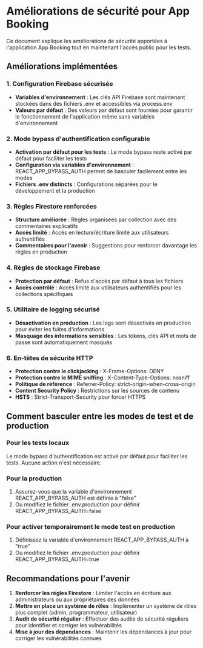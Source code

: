 # Améliorations de sécurité pour App Booking

Ce document explique les améliorations de sécurité apportées à l'application App Booking tout en maintenant l'accès public pour les tests.

## Améliorations implémentées

### 1. Configuration Firebase sécurisée

- **Variables d'environnement** : Les clés API Firebase sont maintenant stockées dans des fichiers .env et accessibles via process.env
- **Valeurs par défaut** : Des valeurs par défaut sont fournies pour garantir le fonctionnement de l'application même sans variables d'environnement

### 2. Mode bypass d'authentification configurable

- **Activation par défaut pour les tests** : Le mode bypass reste activé par défaut pour faciliter les tests
- **Configuration via variables d'environnement** : REACT_APP_BYPASS_AUTH permet de basculer facilement entre les modes
- **Fichiers .env distincts** : Configurations séparées pour le développement et la production

### 3. Règles Firestore renforcées

- **Structure améliorée** : Règles organisées par collection avec des commentaires explicatifs
- **Accès limité** : Accès en lecture/écriture limité aux utilisateurs authentifiés
- **Commentaires pour l'avenir** : Suggestions pour renforcer davantage les règles en production

### 4. Règles de stockage Firebase

- **Protection par défaut** : Refus d'accès par défaut à tous les fichiers
- **Accès contrôlé** : Accès limité aux utilisateurs authentifiés pour les collections spécifiques

### 5. Utilitaire de logging sécurisé

- **Désactivation en production** : Les logs sont désactivés en production pour éviter les fuites d'informations
- **Masquage des informations sensibles** : Les tokens, clés API et mots de passe sont automatiquement masqués

### 6. En-têtes de sécurité HTTP

- **Protection contre le clickjacking** : X-Frame-Options: DENY
- **Protection contre le MIME sniffing** : X-Content-Type-Options: nosniff
- **Politique de référence** : Referrer-Policy: strict-origin-when-cross-origin
- **Content Security Policy** : Restrictions sur les sources de contenu
- **HSTS** : Strict-Transport-Security pour forcer HTTPS

## Comment basculer entre les modes de test et de production

### Pour les tests locaux

Le mode bypass d'authentification est activé par défaut pour faciliter les tests. Aucune action n'est nécessaire.

### Pour la production

1. Assurez-vous que la variable d'environnement REACT_APP_BYPASS_AUTH est définie à "false"
2. Ou modifiez le fichier .env.production pour définir REACT_APP_BYPASS_AUTH=false

### Pour activer temporairement le mode test en production

1. Définissez la variable d'environnement REACT_APP_BYPASS_AUTH à "true"
2. Ou modifiez le fichier .env.production pour définir REACT_APP_BYPASS_AUTH=true

## Recommandations pour l'avenir

1. **Renforcer les règles Firestore** : Limiter l'accès en écriture aux administrateurs ou aux propriétaires des données
2. **Mettre en place un système de rôles** : Implémenter un système de rôles plus complet (admin, programmateur, utilisateur)
3. **Audit de sécurité régulier** : Effectuer des audits de sécurité réguliers pour identifier et corriger les vulnérabilités
4. **Mise à jour des dépendances** : Maintenir les dépendances à jour pour corriger les vulnérabilités connues
